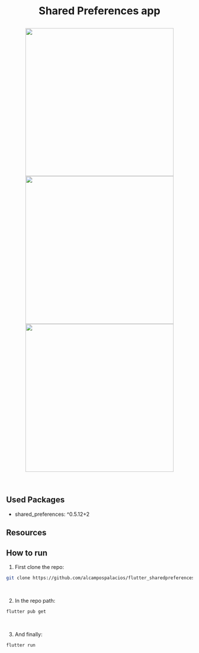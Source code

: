 <h1 align="center">
  Shared Preferences app
</h1>

<h2 align="center">
  <img src="https://user-images.githubusercontent.com/54634181/129836093-6d577dd3-aa18-46f3-b2b4-82b0f333ad20.png" height="400" />
  <img src="https://user-images.githubusercontent.com/54634181/129836114-c985241e-2ad6-4299-a6e7-cedd2e5d9d4e.png" height="400" />
  <img src="https://user-images.githubusercontent.com/54634181/129836128-e45f891e-3e8c-4c75-bcd9-8f725044104f.png" height="400" />
</h2>

<br />

## Used Packages

- shared_preferences: ^0.5.12+2

## Resources

## How to run

1. First clone the repo:

```bash
git clone https://github.com/alcampospalacios/flutter_sharedpreferences.git
```

<br />

2. In the repo path:

```bash
flutter pub get
```

<br />

3. And finally:

```bash
flutter run
```
